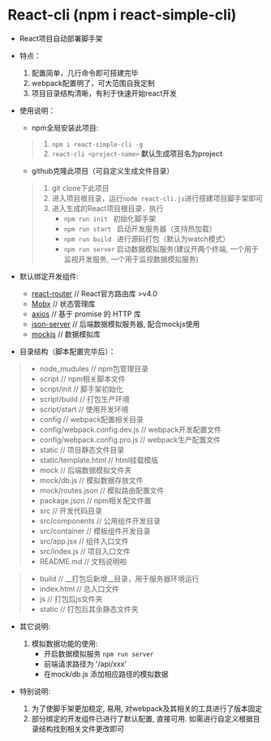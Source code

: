 # React-cli    (npm i react-simple-cli)
+ React项目自动部署脚手架


+ 特点：
    1. 配置简单，几行命令即可搭建完毕
    2. webpack配置明了，可大范围自我定制
    3. 项目目录结构清晰，有利于快速开始react开发


+ 使用说明：
    + npm全局安装此项目:
    >    1. `npm i react-simple-cli -g`
    >    2. `react-cli <project-name>`    __默认生成项目名为project__

    + github克隆此项目（可自定义生成文件目录）
    >    1. git clone下此项目
    >    2. 进入项目根目录，运行`node react-cli.js`进行搭建项目脚手架即可
    >    3. 进入生成的React项目根目录，执行
    >        + `npm run init `   初始化脚手架
    >        + `npm run start `  启动开发服务器（支持热加载）
    >        + `npm run build `  进行源码打包（默认为watch模式）
    >        + `npm run server`  启动数据模拟服务(建议开两个终端, 一个用于监视开发服务, 一个用于监视数据模拟服务)


+ 默认绑定开发组件:
    + [react-router](http://reacttraining.cn/web/guides/quick-start)    // React官方路由库 >v4.0
    + [Mobx](https://cn.mobx.js.org/)    // 状态管理库
    + [axios](https://www.kancloud.cn/yunye/axios/234845)    // 基于 promise 的 HTTP 库
    + [json-server](https://github.com/typicode/json-server)    // 后端数据模拟服务器, 配合mockjs使用
    + [mockjs](http://mockjs.com/examples.html)    // 数据模拟库


+ 目录结构（脚本配置完毕后）：
> + node_mudules          // npm包管理目录
> + script                // npm相关脚本文件
> + script/init           // 脚手架初始化
> + script/build          // 打包生产环境
> + script/start          // 使用开发环境
> + config                // webpack配置相关目录
> + config/webpack.config.dev.js      // webpack开发配置文件
> + config/webpack.config.pro.js      // webpack生产配置文件
> + static                // 项目静态文件目录
> + static/template.html  // html挂载模版
> + mock                  // 后端数据模拟文件夹
> + mock/db.js            // 模拟数据存放文件
> + mock/routes.json      // 模拟路由配置文件
> + package.json          // npm相关配文件置
> + src                   // 开发代码目录
> + src/components        // 公用组件开发目录
> + src/container         // 模板组件开发目录
> + src/app.jsx           // 组件入口文件
> + src/index.js          // 项目入口文件
> + README.md             // 文档说明啦

> + build                 // __打包后新增__目录，用于服务器环境运行
> + index.html            // 总入口文件
> + js             // 打包后js文件夹
> + static          // 打包后其余静态文件夹

+ 其它说明:
    1. 模拟数据功能的使用:
        + 开启数据模拟服务 `npm run server`
        + 前端请求路径为 '/api/xxx'
        + 在mock/db.js 添加相应路径的模拟数据

+ 特别说明:
    1. 为了使脚手架更加稳定, 易用, 对webpack及其相关的工具进行了版本固定
    2. 部分绑定的开发组件已进行了默认配置, 直接可用. 如需进行自定义根据目录结构找到相关文件更改即可
